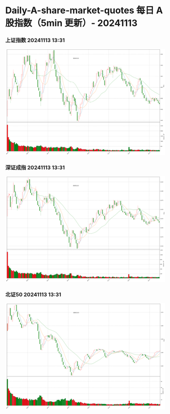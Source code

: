 
# Daily-A-share-market-quotes 每日 A 股指数（5min 更新）- 20241113

### 上证指数 20241113 13:31
![](./fig/2024/11/20241113-sh000001.png)

### 深证成指 20241113 13:31
![](./fig/2024/11/20241113-sz399001.png)

### 北证50 20241113 13:31
![](./fig/2024/11/20241113-bj899050.png)
